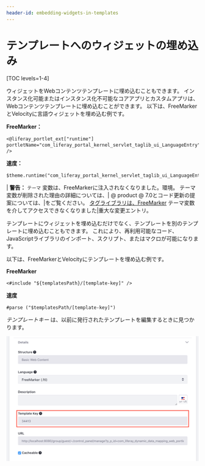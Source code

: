 ```yaml
---
header-id: embedding-widgets-in-templates
---
```


# テンプレートへのウィジェットの埋め込み

[TOC levels=1-4]

ウィジェットをWebコンテンツテンプレートに埋め込むこともできます。 インスタンス化可能またはインスタンス化不可能なコアアプリとカスタムアプリは、Webコンテンツテンプレートに埋め込むことができます。 以下は、FreeMarkerとVelocityに言語ウィジェットを埋め込む例です。

**FreeMarker：**

    <@liferay_portlet_ext["runtime"] portletName="com_liferay_portal_kernel_servlet_taglib_ui_LanguageEntry" />

**速度：**

    $theme.runtime("com_liferay_portal_kernel_servlet_taglib_ui_LanguageEntry");

| **警告：** `テーマ` 変数は、FreeMarkerに注入されなくなりました。環境。 テーマ変数が削除された理由の詳細については、| @ product @ 7.0とコード更新の提案については、|をご覧ください。 [タグライブラリは、FreeMarker](/docs/7-0/reference/-/knowledge_base/r/breaking-changes#taglibs-are-no-longer-accessible-via-the-theme-variable-in-freemarker) テーマ変数を介してアクセスできなくなりました|重大な変更エントリ。

テンプレートにウィジェットを埋め込むだけでなく、テンプレートを別のテンプレートに埋め込むこともできます。 これにより、再利用可能なコード、JavaScriptライブラリのインポート、スクリプト、またはマクロが可能になります。

以下は、FreeMarkerとVelocityにテンプレートを埋め込む例です。

**FreeMarker**

``` 
<#include "${templatesPath}/[template-key]" />    
```

**速度**

    #parse ("$templatesPath/[template-key]")

*テンプレートキー* は、以前に発行されたテンプレートを編集するときに見つかります。

![図1：テンプレートの編集ページを表示すると、テンプレートキーを見つけることができます。](../../../../../images/find-template-key.png)
